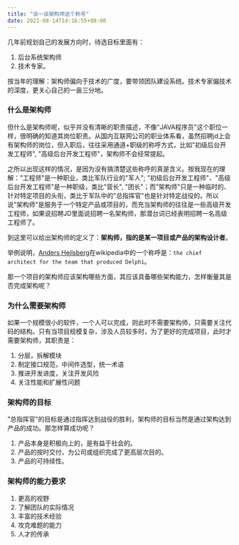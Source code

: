 ```yaml
---
title: "谈一谈架构师这个称号"
date: 2021-08-14T14:16:55+08:00
---
```


几年前规划自己的发展方向时，待选目标里面有：

1. 后台系统架构师 
2. 技术专家。

按当年的理解：架构师偏向于技术的广度，要带领团队建设系统。技术专家偏技术的深度，更关心自己的一亩三分地。

### 什么是架构师

但什么是架构师呢，似乎并没有清晰的职责描述，不像"JAVA程序员"这个职位一样，很明确的知道其岗位职责。从国内互联网公司的职业体系看，虽然招聘jd上会有架构师的岗位，但入职后，往往采用通道+职级的称呼方式，比如"初级后台开发工程师", "高级后台开发工程师"，架构师不会经常提起。

之所以出现这样的情况，是因为没有搞清楚这些称呼的真是含义。按我现在的理解："工程师"是一种职业，类比军队行业的"军人"; "初级后台开发工程师"、"高级后台开发工程师"是一种职级，类比"营长", "团长"；而"架构师"只是一种临时的、针对特定项目的头衔，类比于军队中的"总指挥官"也是针对特定战役的。所以说"架构师"是服务于一个特定产品或项目的，而充当架构师的往往是一些高级开发工程师，如果说招聘JD里面说招聘一名架构师，那潜台词已经表明招聘一名高级工程师了。

到这里可以给出架构师的定义了：**架构师，指的是某一项目或产品的架构设计者**。

举例说明，[Anders Hejlsberg][1]在wikipedia中的一个称呼是：`the chief architect for the team that produced Delphi`。

那一个项目的架构师应该架构哪些方面，其应该具备哪些架构能力，怎样衡量其是否完成架构呢？

### 为什么需要架构师

如果一个规模很小的软件，一个人可以完成，则此时不需要架构师，只需要关注代码的结构。只有当项目规模复杂，涉及人员较多时，为了更好的完成项目，此时才需要架构师，其职责是：

1. 分层，拆解模块
2. 制定接口规范，中间件选型，统一术语
3. 推进开发进度，关注开发风险
4. 关注性能和扩展性问题


### 架构师的目标

"总指挥官"的目标是通过指挥达到战役的胜利，架构师的目标当然是通过架构达到产品的成功。那怎样算成功呢？

1. 产品本身是积极向上的，是有益于社会的。
2. 产品的按时交付，为公司或组织完成了更高层次目的。
3. 产品的可持续性。

### 架构师的能力要求

1. 更高的视野 
2. 了解团队的实际情况
3. 丰富的技术经验
4. 攻克难题的能力
5. 人才的传承

[1]: https://en.wikipedia.org/wiki/Anders_Hejlsberg